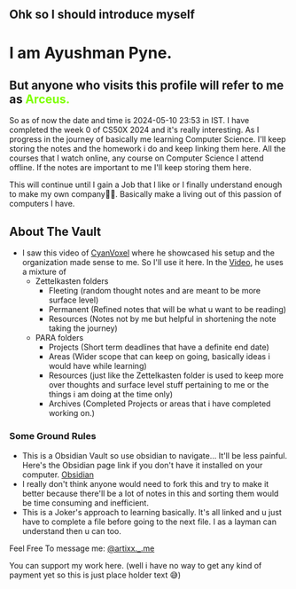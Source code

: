## Ohk so I should introduce myself 
# I am Ayushman Pyne. 
## But anyone who visits this profile will refer to me as <span style = "color:Chartreuse">Arceus.</span>

So as of now the date and time is 2024-05-10 23:53 in IST. 
I have completed the week 0 of CS50X 2024 and it's really interesting. As I progress in the journey of basically me learning Computer Science. I'll keep storing the notes and the homework i do and keep linking them here. All the courses that I watch online, any course on Computer Science I attend offline. If the notes are important to me I'll keep storing them here.

This will continue until I gain a Job that I like or I finally understand enough to make my own company🤞🏻. Basically make a living out of this passion of computers I have.

## About The Vault

- I saw this video of [CyanVoxel](https://www.youtube.com/@cyanvoxel) where he showcased his setup and the organization made sense to me. So I'll use it here. In the [Video](https://www.youtube.com/watch?v=rAkerV8rlow), he uses a mixture of 
	- Zettelkasten folders 
		- Fleeting (random thought notes and are meant to be more surface level)
		- Permanent (Refined notes that will be what u want to be reading)
		- Resources (Notes not by me but helpful in shortening the note taking the journey)
	- PARA folders
		- Projects (Short term deadlines that have a definite end date)
		- Areas (Wider scope that can keep on going, basically ideas i would have while learning)
		- Resources (just like the Zettelkasten folder is used to keep more over thoughts and surface level stuff pertaining to me or the things i am doing at the time only)
		- Archives (Completed Projects or areas that i have completed working on.)


### Some Ground Rules
- This is a Obsidian Vault so use obsidian to navigate... It'll be less painful.
	Here's the Obsidian page link if you don't have it installed on your computer.	[Obsidian](https://obsidian.md/)
- I really don't think anyone would need to fork this and try to make it better because there'll be a lot of notes in this and sorting them would be time consuming and inefficient.
- This is a Joker's approach to learning basically. It's all linked and u just have to complete a file before going to the next file. I as a layman can understand then u can too.



Feel Free To message me: [@artixx._.me](https://www.instagram.com/artixx._.me/)

You can support my work here.
(well i have no way to get any kind of payment yet so this is just place holder text 😅)

